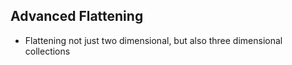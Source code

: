 ## Advanced Flattening
- Flattening not just two dimensional, but also three dimensional collections
